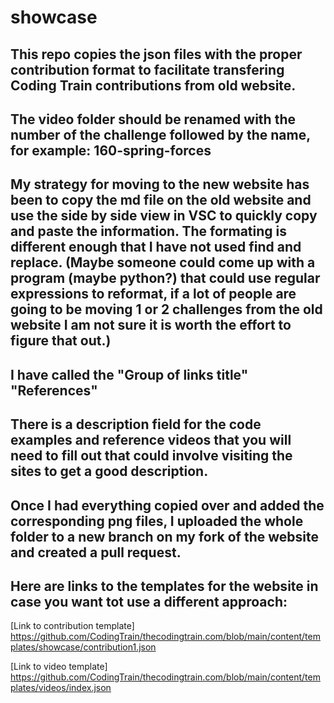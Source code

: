 # showcase

## This repo copies the json files with the proper contribution format to facilitate transfering Coding Train contributions from old website.

## The video folder should be renamed with the number of the challenge followed by the name, for example: 160-spring-forces

## My strategy for moving to the new website has been to copy the md file on the old website and use the side by side view in VSC to quickly copy and paste the information.  The formating is different enough that I have not used find and replace.  (Maybe someone could come up with a program (maybe python?) that could use regular expressions to reformat, if a lot of people are going to be moving 1 or 2 challenges from the old website I am not sure it is worth the effort to figure that out.)

## I have called the  "Group of links title" "References"
      
## There is a description field for the code examples and reference videos that you will need to fill out that could involve visiting the sites to get a good description.

## Once I had everything copied over and added the corresponding png files, I uploaded the whole folder to a new branch on my fork of the website and created a pull request. 

## Here are links to the templates for the website in case you want tot use a different approach:

[Link to contribution template] https://github.com/CodingTrain/thecodingtrain.com/blob/main/content/templates/showcase/contribution1.json

[Link to video template] https://github.com/CodingTrain/thecodingtrain.com/blob/main/content/templates/videos/index.json
